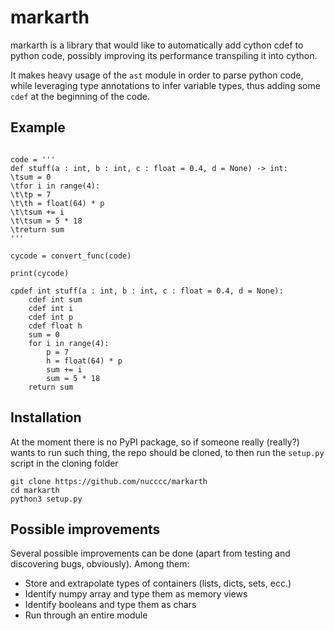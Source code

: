 # markarth

markarth is a library that would like to automatically add cython cdef to python code, possibly improving its performance transpiling it into cython.

It makes heavy usage of the `ast` module in order to parse python code, while leveraging type annotations to infer variable types, thus adding some `cdef` at the beginning of the code.

## Example

```from markarth import convert_func

code = '''
def stuff(a : int, b : int, c : float = 0.4, d = None) -> int:
\tsum = 0
\tfor i in range(4):
\t\tp = 7
\t\th = float(64) * p
\t\tsum += i
\t\tsum = 5 * 18
\treturn sum
'''

cycode = convert_func(code)

print(cycode)
```

```
cpdef int stuff(a : int, b : int, c : float = 0.4, d = None):
	cdef int sum
	cdef int i
	cdef int p
	cdef float h
	sum = 0
	for i in range(4):
		p = 7
		h = float(64) * p
		sum += i
		sum = 5 * 18
	return sum
```

## Installation

At the moment there is no PyPI package, so if someone really (really?) wants to run such thing, the repo should be cloned, to then run the `setup.py` script in the cloning folder 

```
git clone https://github.com/nucccc/markarth
cd markarth
python3 setup.py
```

## Possible improvements

Several possible improvements can be done (apart from testing and discovering bugs, obviously). Among them:

- Store and extrapolate types of containers (lists, dicts, sets, ecc.)
- Identify numpy array and type them as memory views
- Identify booleans and type them as chars
- Run through an entire module